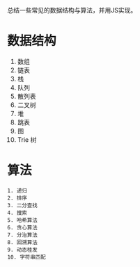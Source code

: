 总结一些常见的数据结构与算法，并用JS实现。

# 数据结构
   1. 数组
   2. 链表
   3. 栈
   4. 队列
   5. 散列表
   6. 二叉树
   7. 堆
   8. 跳表
   9. 图
   10. Trie 树


# 算法
    1. 递归
    2. 排序
    3. 二分查找
    4. 搜索
    5. 哈希算法
    6. 贪心算法
    7. 分治算法
    8. 回溯算法
    9. 动态桂发
    10. 字符串匹配
 
 
